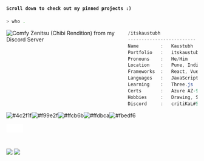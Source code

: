 #### ```Scroll down to check out my pinned projects :)```
```zsh
> who .
```

<img align="left" src="https://s7.ezgif.com/save/ezgif-7-5ca243b4de.gif" 
     alt="Comfy Zenitsu (Chibi Rendition) from my Discord Server" width="320" /> 

```csharp
/itskaustubh
-------------------------
Name        :   Kaustubh
Portfolio   :   itskaustubh.github.io
Pronouns    :   He/Him
Location    :   Pune, India
Frameworks  :   React, Vue, Svelte, Express, Flutter
Languages   :   JavaScript, C++, Python, Java
Learning    :   Three.js
Certs       :   Azure AZ-900
Hobbies     :   Drawing, Skateboarding, Video Games
Discord     :   critiKaL#5603
```
<p align="left">
  <img alt="#4c2f1f" src="https://via.placeholder.com/15/4c2f1f/000000?text=+" width="25" height="20" /><img alt="#f99e2f" src="https://via.placeholder.com/15/f99e2f/000000?text=+" width="25" height="20" /><img alt="#ffcb6b" src="https://via.placeholder.com/15/ffcb6b/000000?text=+" width="25" height="20" /><img alt="#ffdbca" src="https://via.placeholder.com/15/ffdbca/000000?text=+" width="25" height="20" /><img alt="#fbedf6" src="https://via.placeholder.com/15/fbedf6/000000?text=+" width="25" height="20" />
</p>

 
 
<a href="https://itskaustubh.github.io" target="_blank"><img align="left" alt="https://itskaustubh.github.io" width="22px" src="https://github.com/Aakarsh-B/trying-repos/blob/master/www.svg" /></a>
<a href="https://linkedin.com/in/kaustubhbhagwat" target="_blank"><img align="left" alt="Kaustubh B | LinkedIn" width="22px" src="https://github.com/Aakarsh-B/trying-repos/blob/master/linkedin.svg" /></a>
<br/>
<br/>
<br/>

<!-- [![Kaustubh's github stats](https://github-readme-stats.vercel.app/api?username=itskaustubh&include_all_commits=true&count_private=true&show_icons=true&line_height=20&title_color=FFFFFF&icon_color=FFFFFF&text_color=FFFFFF&bg_color=0D1117)](https://github.com/anuraghazra/github-readme-stats) -->
 <!-- [![Kaustubh's github stats](https://github-readme-stats-eight-theta.vercel.app/api/top-langs/?username=itskaustubh&hide=jupyter%20notebook&layout=compact&include_all_commits=true&count_private=true&show_icons=true&line_height=20&title_color=FFFFFF&icon_color=FFFFFF&text_color=FFFFFF&bg_color=0D1117)](https://github.com/anuraghazra/github-readme-stats) -->
 
<span>
<img height="150em" src="https://github-readme-stats.vercel.app/api?username=itskaustubh&include_all_commits=true&count_private=true&show_icons=true&line_height=20&title_color=FFFFFF&icon_color=FFFFFF&text_color=FFFFFF&bg_color=0D1117"/>
<img height="150em" float="right" src="https://github-readme-stats-eight-theta.vercel.app/api/top-langs/?username=itskaustubh&hide=jupyter%20notebook&layout=compact&include_all_commits=true&count_private=true&show_icons=true&line_height=20&title_color=FFFFFF&icon_color=FFFFFF&text_color=FFFFFF&bg_color=0D1117"/>
</span>
